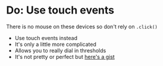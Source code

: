 # Do: Use touch events

There is no mouse on these devices so don't rely on `.click()`

<ul>
  <li class="step">Use touch events instead</li>
  <li class="step">It's only a little more complicated</li>
  <li class="step">Allows you to really dial in thresholds</li>

  <li class="step">
    It's not pretty or perfect but
    <a href="https://gist.github.com/1025987">here's a gist</a>
  </li>
</ul>
